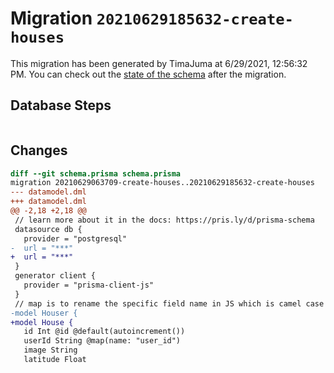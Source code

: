# Migration `20210629185632-create-houses`

This migration has been generated by TimaJuma at 6/29/2021, 12:56:32 PM.
You can check out the [state of the schema](./schema.prisma) after the migration.

## Database Steps

```sql

```

## Changes

```diff
diff --git schema.prisma schema.prisma
migration 20210629063709-create-houses..20210629185632-create-houses
--- datamodel.dml
+++ datamodel.dml
@@ -2,18 +2,18 @@
 // learn more about it in the docs: https://pris.ly/d/prisma-schema
 datasource db {
   provider = "postgresql"
-  url = "***"
+  url = "***"
 }
 generator client {
   provider = "prisma-client-js"
 }
 // map is to rename the specific field name in JS which is camel case to DB style naming snake_case
-model Houser {
+model House {
   id Int @id @default(autoincrement())
   userId String @map(name: "user_id")
   image String
   latitude Float
```


